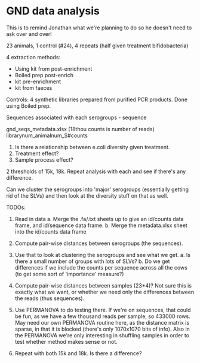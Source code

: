 # GND data analysis

This is to remind Jonathan what we're planning to do so he doesn't need to ask over and over!

23 animals, 1 control (#24), 4 repeats (half given treatment bifidobacteria)

4 extraction methods:
 - Using kit from post-enrichment
 - Boiled prep post-enrich
 - kit pre-enrichment
 - kit from faeces
 
 Controls: 4 synthetic libraries prepared from purified PCR products. Done using Boiled prep.
 
 Sequences associated with each serogroups - sequence
 
 gnd_seqs_metadata.xlsx (18thou counts is number of reads) librarynum_animalnum_S#counts
 
 1. Is there a relationship between e.coli diversity given treatment.
 2. Treatment effect?
 3. Sample process effect?
 
 2 thresholds of 15k, 18k. Repeat analysis with each and see if there's any difference.

 Can we cluster the serogroups into 'major' serogroups (essentially getting rid of the SLVs) and then look at the diversity stuff on that as well.
 
 TODOs:
 
 1. Read in data
    a. Merge the .fa/.txt sheets up to give an id/counts data frame, and id/sequence data frame.
    b. Merge the metadata.xlsx sheet into the id/counts data frame
 2. Compute pair-wise distances between serogroups (the sequences).
 3. Use that to look at clustering the serogroups and see what we get.
    a. Is there a small number of groups with lots of SLVs?
    b. Do we get differences if we include the counts per sequence across all the cows (to get some sort of 'importance' measure?)

 4. Compute pair-wise distances between samples (23*4)? Not sure this is exactly what we want, or whether we need only the differences between the reads (thus sequences).
 5. Use PERMANOVA to do testing there. If we're on sequences, that could be fun, as we have a few thousand reads per sample, so 433000 rows. May need our own PERMANOVA routine here,
 as the distance matrix is sparse, in that it is blocked (there's only 1070x1070 bits of info). Also in the PERMANOVA we're only interesting in shuffling samples in order to test
 whether method makes sense or not.
 6. Repeat with both 15k and 18k. Is there a difference?
